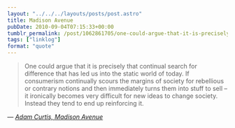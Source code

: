 ```yaml
---
layout: "../../../layouts/posts/post.astro"
title: Madison Avenue
pubDate: 2010-09-04T07:15:33+00:00
tumblr_permalink: /post/1062861705/one-could-argue-that-it-is-precisely-that
tags: ["linklog"]
format: "quote"
---
```


> One could argue that it is precisely that continual search for difference that has led us into the static world of today. If consumerism continually scours the margins of society for rebellious or contrary notions and then immediately turns them into stuff to sell &#8211; it ironically becomes very difficult for new ideas to change society. Instead they tend to end up reinforcing it.

— <cite>[Adam Curtis, _Madison Avenue_](https://www.bbc.co.uk/blogs/adamcurtis/2010/08/madison_avenue.html)</cite>
